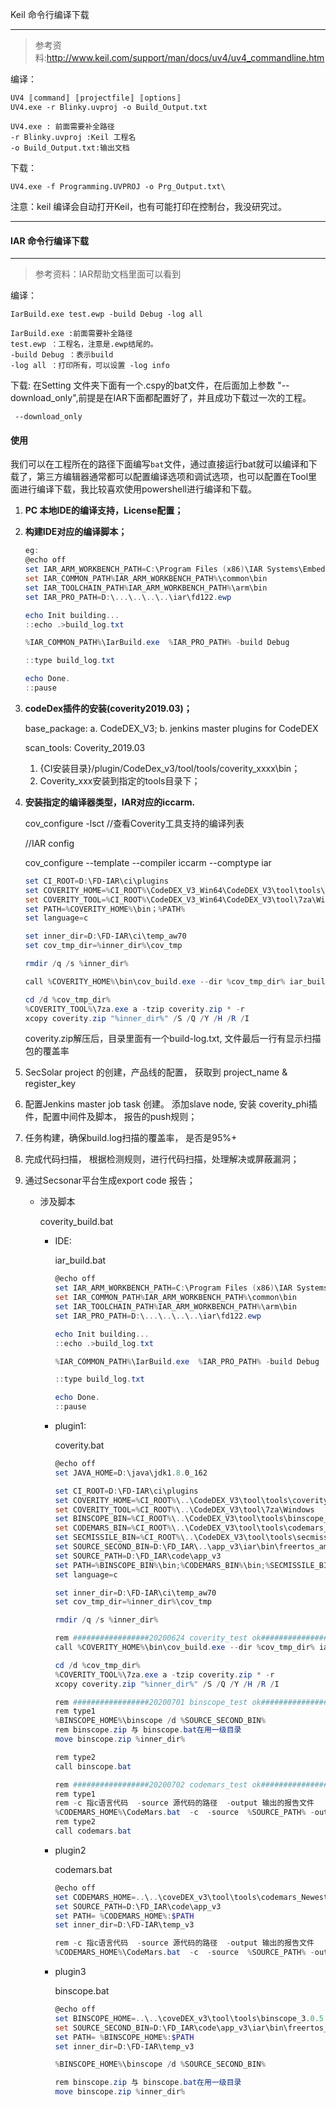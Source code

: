 Keil 命令行编译下载

------

> 参考资料:<http://www.keil.com/support/man/docs/uv4/uv4_commandline.htm>

编译：

```
UV4 〚command〛 〚projectfile〛 〚options〛
UV4.exe -r Blinky.uvproj -o Build_Output.txt

UV4.exe : 前面需要补全路径
-r Blinky.uvproj :Keil 工程名
-o Build_Output.txt:输出文档
```

下载：

```
UV4.exe -f Programming.UVPROJ -o Prg_Output.txt\
```

注意：keil 编译会自动打开Keil，也有可能打印在控制台，我没研究过。

------

#### IAR 命令行编译下载

------

> 参考资料：IAR帮助文档里面可以看到

编译：

```
IarBuild.exe test.ewp -build Debug -log all

IarBuild.exe :前面需要补全路径
test.ewp ：工程名，注意是.ewp结尾的。
-build Debug ：表示build
-log all ：打印所有，可以设置 -log info
```

下载: 在Setting 文件夹下面有一个.cspy的bat文件，在后面加上参数 "--download_only",前提是在IAR下面都配置好了，并且成功下载过一次的工程。

```
 --download_only
```

#### 使用

我们可以在工程所在的路径下面编写`bat`文件，通过直接运行bat就可以编译和下载了，第三方编辑器通常都可以配置编译选项和调试选项，也可以配置在Tool里面进行编译下载，我比较喜欢使用powershell进行编译和下载。







1. **PC 本地IDE的编译支持，License配置；**

2. **构建IDE对应的编译脚本；**

   ```powershell
   eg:
   @echo off
   set IAR_ARM_WORKBENCH_PATH=C:\Program Files (x86)\IAR Systems\Embedded Workbench 8.3
   set IAR_COMMON_PATH%IAR_ARM_WORKBENCH_PATH%\common\bin
   set IAR_TOOLCHAIN_PATH%IAR_ARM_WORKBENCH_PATH%\arm\bin
   set IAR_PRO_PATH=D:\...\..\..\..\iar\fd122.ewp
   
   echo Init building...
   ::echo .>build_log.txt
   
   %IAR_COMMON_PATH%\IarBuild.exe  %IAR_PRO_PATH% -build Debug
   
   ::type build_log.txt
   
   echo Done.
   ::pause
   ```

   

3. **codeDex插件的安装(coverity2019.03)；**

     base_package:   a. CodeDEX_V3;  b. jenkins master plugins for CodeDEX

     

     scan_tools:  Coverity_2019.03

   1. {CI安装目录}/plugin/CodeDex_v3/tool/tools/coverity_xxxx\bin；
   2. Coverity_xxx安装到指定的tools目录下；

4. **安装指定的编译器类型，IAR对应的iccarm.**

   cov_configure -lsct //查看Coverity工具支持的编译列表

   //IAR config

   cov_configure --template --compiler iccarm --comptype iar

   ```powershell
   set CI_ROOT=D:\FD-IAR\ci\plugins
   set COVERITY_HOME=%CI_ROOT%\CodeDEX_V3_Win64\CodeDEX_V3\tool\tools\coverity_2019.03
   set COVERITY_TOOL=%CI_ROOT%\CodeDEX_V3_Win64\CodeDEX_V3\tool\7za\Windows
   set PATH=%COVERITY_HOME%\bin；%PATH%
   set language=c
   
   set inner_dir=D:\FD-IAR\ci\temp_aw70
   set cov_tmp_dir=%inner_dir%\cov_tmp
   
   rmdir /q /s %inner_dir%
   
   call %COVERITY_HOME%\bin\cov_build.exe --dir %cov_tmp_dir% iar_build.bat
   
   cd /d %cov_tmp_dir%
   %COVERITY_TOOL%\7za.exe a -tzip coverity.zip * -r
   xcopy coverity.zip "%inner_dir%" /S /Q /Y /H /R /I
   ```

   coverity.zip解压后，目录里面有一个build-log.txt, 文件最后一行有显示扫描包的覆盖率

5. SecSolar project 的创建，产品线的配置， 获取到 project_name & register_key

6. 配置Jenkins  master job  task 创建。 添加slave node, 安装 coverity_phi插件，配置中间件及脚本， 报告的push规则；

7. 任务构建，确保build.log扫描的覆盖率， 是否是95%+

8. 完成代码扫描， 根据检测规则，进行代码扫描，处理解决或屏蔽漏洞；

9. 通过Secsonar平台生成export code  报告；

     

   

   

   

   

   

   - 涉及脚本

     coverity_build.bat

     - IDE:
   
       iar_build.bat
   
       ```powershell
       @echo off
       set IAR_ARM_WORKBENCH_PATH=C:\Program Files (x86)\IAR Systems\Embedded Workbench 8.3
       set IAR_COMMON_PATH%IAR_ARM_WORKBENCH_PATH%\common\bin
       set IAR_TOOLCHAIN_PATH%IAR_ARM_WORKBENCH_PATH%\arm\bin
       set IAR_PRO_PATH=D:\...\..\..\..\iar\fd122.ewp
       
       echo Init building...
       ::echo .>build_log.txt
       
       %IAR_COMMON_PATH%\IarBuild.exe  %IAR_PRO_PATH% -build Debug
       
       ::type build_log.txt
       
       echo Done.
       ::pause
       ```
   
       
   
     - plugin1:
   
       coverity.bat
   
       ```powershell
       @echo off
       set JAVA_HOME=D:\java\jdk1.8.0_162
       
       set CI_ROOT=D:\FD-IAR\ci\plugins
       set COVERITY_HOME=%CI_ROOT%\..\CodeDEX_V3\tool\tools\coverity_2019.03
       set COVERITY_TOOL=%CI_ROOT%\..\CodeDEX_V3\tool\7za\Windows
       set BINSCOPE_BIN=%CI_ROOT%\..\CodeDEX_V3\tool\tools\binscope_3.0.5
       set CODEMARS_BIN=%CI_ROOT%\..\CodeDEX_V3\tool\tools\codemars_Newest
       set SECMISSILE_BIN=%CI_ROOT%\..\CodeDEX_V3\tool\tools\secmissile
       set SOURCE_SECOND_BIN=D:\FD_IAR\..\app_v3\iar\bin\freertos_amota.bin
       set SOURCE_PATH=D:\FD_IAR\code\app_v3
       set PATH=%BINSCOPE_BIN%\bin;%CODEMARS_BIN%\bin;%SECMISSILE_BIN%\bin;%COVERITY_HOME%\bin；%PATH%
       set language=c
       
       set inner_dir=D:\FD-IAR\ci\temp_aw70
       set cov_tmp_dir=%inner_dir%\cov_tmp
       
       rmdir /q /s %inner_dir%
       
       rem #################20200624 coverity_test ok################
       call %COVERITY_HOME%\bin\cov_build.exe --dir %cov_tmp_dir% iar_build.bat
       
       cd /d %cov_tmp_dir%
       %COVERITY_TOOL%\7za.exe a -tzip coverity.zip * -r
       xcopy coverity.zip "%inner_dir%" /S /Q /Y /H /R /I
       
       rem #################20200701 binscope_test ok################
       rem type1
       %BINSCOPE_HOME%\binscope /d %SOURCE_SECOND_BIN%
       rem binscope.zip 与 binscope.bat在用一级目录
       move binscope.zip %inner_dir%
       
       rem type2
       call binscope.bat
       
       rem #################20200702 codemars_test ok################
       rem type1
       rem -c 指c语言代码  -source 源代码的路径  -output 输出的报告文件   -codedexPrj SecSolar Portal 创建产品线工程名 
       %CODEMARS_HOME%\CodeMars.bat  -c  -source  %SOURCE_PATH% -output  %inner_dir% -codedexPrj app_v3
       rem type2
       call codemars.bat
       
       ```
   
       
   
     - plugin2
   
       codemars.bat
   
       ```powershell
       @echo off
       set CODEMARS_HOME=..\..\coveDEX_v3\tool\tools\codemars_Newest
       set SOURCE_PATH=D:\FD_IAR\code\app_v3
       set PATH= %CODEMARS_HOME%:$PATH
       set inner_dir=D:\FD-IAR\temp_v3
       
       rem -c 指c语言代码  -source 源代码的路径  -output 输出的报告文件   -codedexPrj SecSolar Portal 创建产品线工程名 
       %CODEMARS_HOME%\CodeMars.bat  -c  -source  %SOURCE_PATH% -output  %inner_dir% -codedexPrj app_v3
       
       ```
   
       
   
       
   
     - plugin3
   
       binscope.bat
   
       ```powershell
       @echo off
       set BINSCOPE_HOME=..\..\coveDEX_v3\tool\tools\binscope_3.0.5
       set SOURCE_SECOND_BIN=D:\FD_IAR\code\app_v3\iar\bin\freertos_amota.bin
       set PATH= %BINSCOPE_HOME%:$PATH
       set inner_dir=D:\FD-IAR\temp_v3
       
       %BINSCOPE_HOME%\binscope /d %SOURCE_SECOND_BIN%
       
       rem binscope.zip 与 binscope.bat在用一级目录
       move binscope.zip %inner_dir%
       
       ```
   
       
   
       
   
   
   
   
   
   
   
   
   
   
   
   
   
   
   
   